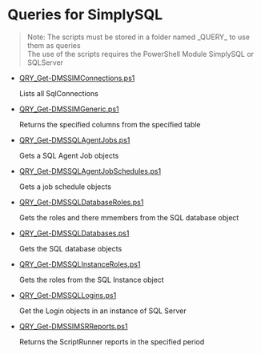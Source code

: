 # Queries for SimplySQL

> Note: The scripts must be stored in a folder named \_QUERY_ to use them as queries
><br>The use of the scripts requires the PowerShell Module SimplySQL or SQLServer

+ [QRY_Get-DMSSIMConnections.ps1](./QRY_Get-DMSSIMConnections.ps1)

    Lists all SqlConnections

+ [QRY_Get-DMSSIMGeneric.ps1](./QRY_Get-DMSSIMGeneric.ps1)

    Returns the specified columns from the specified table

+ [QRY_Get-DMSSQLAgentJobs.ps1](./QRY_Get-DMSSQLAgentJobs.ps1)

    Gets a SQL Agent Job objects

+ [QRY_Get-DMSSQLAgentJobSchedules.ps1](./QRY_Get-DMSSQLAgentJobSchedules.ps1)

    Gets a job schedule objects 

+ [QRY_Get-DMSSQLDatabaseRoles.ps1](./QRY_Get-DMSSQLDatabaseRoles.ps1)

    Gets the roles and there mmembers from the SQL database object

+ [QRY_Get-DMSSQLDatabases.ps1](./QRY_Get-DMSSQLDatabases.ps1)

    Gets the SQL database objects

+ [QRY_Get-DMSSQLInstanceRoles.ps1](./QRY_Get-DMSSQLInstanceRoles.ps1)

    Gets the roles from the SQL Instance object

+ [QRY_Get-DMSSQLLogins.ps1](./QRY_Get-DMSSQLLogins.ps1)

    Get the Login objects in an instance of SQL Server

+ [QRY_Get-DMSSIMSRReports.ps1](./QRY_Get-DMSSIMSRReports.ps1)

    Returns the ScriptRunner reports in the specified period
